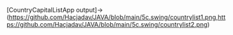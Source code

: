 [CountryCapitalListApp output]->(https://github.com/Hacjadav/JAVA/blob/main/5c.swing/countrylist1.png,https://github.com/Hacjadav/JAVA/blob/main/5c.swing/countrylist2.png)
